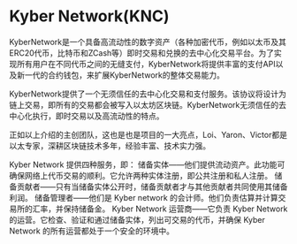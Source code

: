 # 

# Kyber Network(KNC)

KyberNetwork是一个具备高流动性的数字资产（各种加密代币，例如以太币及其ERC20代币，比特币和ZCash等）即时交易和兑换的去中心化交易平台。为了实现所有用户在不同代币之间的无缝支付，KyberNetwork将提供丰富的支付API以及新一代的合约钱包，来扩展KyberNetwork的整体交易能力。

KyberNetwork提供了一个无须信任的去中心化交易和支付服务。该协议将设计为链上交易，即所有的交易都会被写入以太坊区块链。KyberNetwork无须信任的去中心化执行，即时交易以及高流动性的特点。

正如以上介绍的主创团队，这也是也是项目的一大亮点，Loi、Yaron、Victor都是以太专家，深耕区块链技术多年，经验丰富、技术实力强。

Kyber Network 提供四种服务，即：
储备实体——他们提供流动资产。此功能可确保网络上代币交易的顺利。它允许两种实体注册，即公共注册和私人注册。
储备贡献者——只有当储备实体公开时，储备贡献者才与其他贡献者共同使用其储备利润。
储备管理者——他们是 Kyber network 的会计师。他们负责估算并计算交易所的汇率，并保持储备金。
Kyber Network 运营商——它负责 Kyber Network 的运营。它检查、验证和通过储备实体，列出可交易的代币，并确保 Kyber Network 的所有运营都处于一个安全的环境中。

